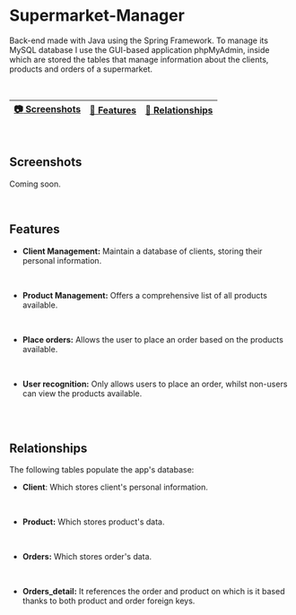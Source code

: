# Supermarket-Manager

Back-end made with Java using the Spring Framework. To manage its MySQL database I use the GUI-based application phpMyAdmin, inside which are stored the tables that manage information about the clients, products and orders of a supermarket.

<br>

| [:camera: Screenshots](#screenshots) | [📖 Features](#features) | [🔑 Relationships](#relationships) |
| -------- | ----------- | ----------- |

<br>

## Screenshots

Coming soon.

<br>

## Features

* **Client Management:** Maintain a database of clients, storing their personal information.
<br>
 
* **Product Management:** Offers a comprehensive list of all products available.
<br>

* **Place orders:** Allows the user to place an order based on the products available.
<br>

* **User recognition:** Only allows users to place an order, whilst non-users can view the products available.
<br>

<br>

## Relationships

The following tables populate the app's database:
<br>

* **Client**: Which stores client's personal information.
<br>

* **Product:** Which stores product's data.
<br>

* **Orders:** Which stores order's data.
<br>

* **Orders_detail:** It references the order and product on which is it based thanks to both product and order foreign keys.
<br>
